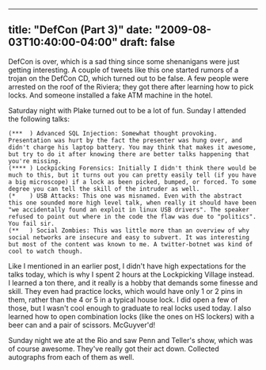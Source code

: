 
---
title: "DefCon (Part 3)"
date: "2009-08-03T10:40:00-04:00"
draft: false
---

DefCon is over, which is a sad thing since some shenanigans were just getting interesting. A couple of tweets like this one started rumors of a trojan on the DefCon CD, which turned out to be false. A few people were arrested on the roof of the Riviera; they got there after learning how to pick locks. And someone installed a fake ATM machine in the hotel.

Saturday night with Plake turned out to be a lot of fun. Sunday I attended the following talks:

    (***  ) Advanced SQL Injection: Somewhat thought provoking. Presentation was hurt by the fact the presenter was hung over, and didn't charge his laptop battery. You may think that makes it awesome, but try to do it after knowing there are better talks happening that you're missing.
    (**** ) Lockpicking Forensics: Initially I didn't think there would be much to this, but it turns out you can pretty easily tell (if you have a big microscope) if a lock as been picked, bumped, or forced. To some degree you can tell the skill of the intruder as well.
    (*    ) USB Attacks: This one was misnamed. Even with the abstract this one sounded more high level talk, when really it should have been "we accidentally found an exploit in linux USB drivers". The speaker refused to point out where in the code the flaw was due to "politics". You fail sir.
    (**   ) Social Zombies: This was little more than an overview of why social networks are insecure and easy to subvert. It was interesting but most of the content was known to me. A twitter-botnet was kind of cool to watch though.

Like I mentioned in an earlier post, I didn't have high expectations for the talks today, which is why I spent 2 hours at the Lockpicking Village instead. I learned a ton there, and it really is a hobby that demands some finesse and skill. They even had practice locks, which would have only 1 or 2 pins in them, rather than the 4 or 5 in a typical house lock. I did open a few of those, but I wasn't cool enough to graduate to real locks used today. I also learned how to open combination locks (like the ones on HS lockers) with a beer can and a pair of scissors. McGuyver'd!

Sunday night we ate at the Rio and saw Penn and Teller's show, which was of course awesome. They've really got their act down. Collected autographs from each of them as well.


